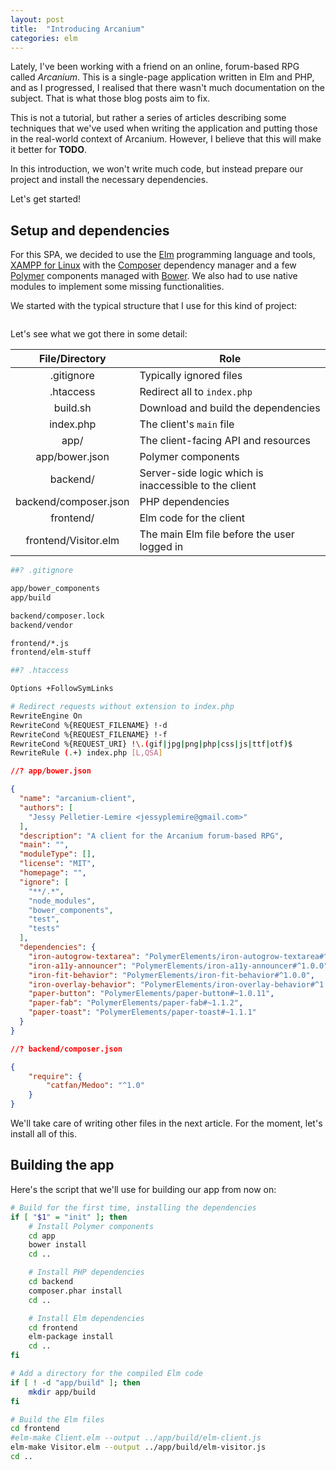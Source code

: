 ```yaml
---
layout: post
title:  "Introducing Arcanium"
categories: elm
---
```


Lately, I've been working with a friend on an online, forum-based RPG called
_Arcanium_. This is a single-page application written in Elm and PHP, and as I
progressed, I realised that there wasn't much documentation on the subject.
That is what those blog posts aim to fix.

This is not a tutorial, but rather a series of articles describing some
techniques that we've used when writing the application and putting those in the
real-world context of Arcanium. However, I believe that this will make it better
for __TODO__.

In this introduction, we won't write much code, but instead prepare our project
and install the necessary dependencies.

Let's get started!


## Setup and dependencies

For this SPA, we decided to use the [Elm](http://elm-lang.org/) programming
language and tools, [XAMPP for Linux](https://www.apachefriends.org/download.html)
with the [Composer](https://getcomposer.org/) dependency manager and a few
[Polymer](https://www.polymer-project.org/1.0/) components managed with
[Bower](http://bower.io/). We also had to use native modules to implement some
missing functionalities.

We started with the typical structure that I use for this kind of project:

```
```

Let's see what we got there in some detail:

| File/Directory          | Role |
|:-----------------------:|------|
| .gitignore              | Typically ignored files
| .htaccess               | Redirect all to `index.php`
| build.sh                | Download and build the dependencies
| index.php               | The client's `main` file
| app/                    | The client-facing API and resources
| app/bower.json          | Polymer components
| backend/                | Server-side logic which is inaccessible to the client
| backend/composer.json   | PHP dependencies
| frontend/               | Elm code for the client
| frontend/Visitor.elm    | The main Elm file before the user logged in

```sh
##? .gitignore

app/bower_components
app/build

backend/composer.lock
backend/vendor

frontend/*.js
frontend/elm-stuff
```

```sh
##? .htaccess

Options +FollowSymLinks

# Redirect requests without extension to index.php
RewriteEngine On
RewriteCond %{REQUEST_FILENAME} !-d
RewriteCond %{REQUEST_FILENAME} !-f
RewriteCond %{REQUEST_URI} !\.(gif|jpg|png|php|css|js|ttf|otf)$
RewriteRule (.+) index.php [L,QSA]
```

```json
//? app/bower.json

{
  "name": "arcanium-client",
  "authors": [
    "Jessy Pelletier-Lemire <jessyplemire@gmail.com>"
  ],
  "description": "A client for the Arcanium forum-based RPG",
  "main": "",
  "moduleType": [],
  "license": "MIT",
  "homepage": "",
  "ignore": [
    "**/.*",
    "node_modules",
    "bower_components",
    "test",
    "tests"
  ],
  "dependencies": {
    "iron-autogrow-textarea": "PolymerElements/iron-autogrow-textarea#^1.0.0",
    "iron-a11y-announcer": "PolymerElements/iron-a11y-announcer#^1.0.0",
    "iron-fit-behavior": "PolymerElements/iron-fit-behavior#^1.0.0",
    "iron-overlay-behavior": "PolymerElements/iron-overlay-behavior#^1.0.9",
    "paper-button": "PolymerElements/paper-button#~1.0.11",
    "paper-fab": "PolymerElements/paper-fab#~1.1.2",
    "paper-toast": "PolymerElements/paper-toast#~1.1.1"
  }
}
```

```json
//? backend/composer.json

{
    "require": {
        "catfan/Medoo": "^1.0"
    }
}
```

We'll take care of writing other files in the next article. For the moment,
let's install all of this.


## Building the app

Here's the script that we'll use for building our app from now on:

```sh
# Build for the first time, installing the dependencies
if [ "$1" = "init" ]; then
    # Install Polymer components
    cd app
    bower install
    cd ..

    # Install PHP dependencies
    cd backend
    composer.phar install
    cd ..

    # Install Elm dependencies
    cd frontend
    elm-package install
    cd ..
fi

# Add a directory for the compiled Elm code
if [ ! -d "app/build" ]; then
    mkdir app/build
fi

# Build the Elm files
cd frontend
#elm-make Client.elm --output ../app/build/elm-client.js
elm-make Visitor.elm --output ../app/build/elm-visitor.js
cd ..
```
